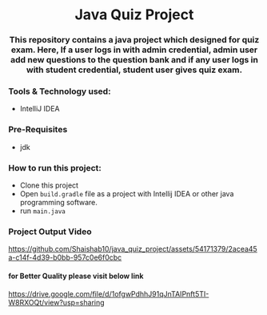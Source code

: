 # <div align=center> Java Quiz Project </div>

### <div align=center>This repository contains a java project which designed for quiz exam. Here, If a user logs in with admin credential,  admin user add new questions to the question bank and if any user logs in  with student credential, student user gives quiz exam. </div>

### Tools & Technology used:
- IntelliJ IDEA

### Pre-Requisites
- jdk

### How to run this project:
- Clone this project
- Open ```build.gradle``` file as a project with Intellij IDEA or other java programming software.
- run ```main.java```


### Project Output Video

https://github.com/Shaishab10/java_quiz_project/assets/54171379/2acea45a-c14f-4d39-b0bb-957c0e6f0cbc


#### for Better Quality please visit below link

https://drive.google.com/file/d/1ofgwPdhhJ91qJnTAIPnft5TI-W8RXOQt/view?usp=sharing


